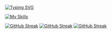 [![Typing SVG](https://readme-typing-svg.demolab.com?font=Fira+Code&size=24&duration=3000&pause=1000&width=435&lines=Xiaoyang+Liu;Software+Engineering+Student;Lifelong+Learner)](https://git.io/typing-svg)


[![My Skills](https://skillicons.dev/icons?i=typescript,react,python,next,vite,tailwindcss,firebase,appwrite,kotlin)](https://skillicons.dev)

[![GitHub Streak](https://streak-stats.demolab.com?user=ERHUTUZI123&theme=meta-dark&hide_border=true&card_width=136&card_height=200&hide_current_streak=true&hide_longest_streak=true)](https://git.io/streak-stats)
[![GitHub Streak](https://streak-stats.demolab.com?user=ERHUTUZI123&theme=meta-dark&hide_border=true&card_width=136&card_height=200&hide_total_contributions=true&hide_longest_streak=true)](https://git.io/streak-stats)
[![GitHub Streak](https://streak-stats.demolab.com?user=ERHUTUZI123&theme=meta-dark&hide_border=true&card_width=136&card_height=200&hide_total_contributions=true&hide_current_streak=true)](https://git.io/streak-stats)
<!---
ERHUTUZI123/ERHUTUZI123 is a ✨ special ✨ repository because its `README.md` (this file) appears on your GitHub profile.
You can click the Preview link to take a look at your changes.
--->

